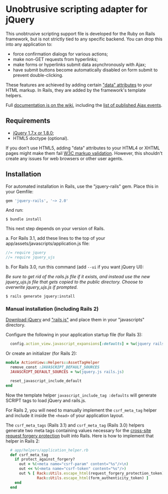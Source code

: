 Unobtrusive scripting adapter for jQuery
========================================

This unobtrusive scripting support file is developed for the Ruby on Rails framework, but is not strictly tied to any specific backend. You can drop this into any application to:

- force confirmation dialogs for various actions;
- make non-GET requests from hyperlinks;
- make forms or hyperlinks submit data asynchronously with Ajax;
- have submit buttons become automatically disabled on form submit to prevent double-clicking.

These features are achieved by adding certain ["data" attributes][data] to your HTML markup. In Rails, they are added by the framework's template helpers.

Full [documentation is on the wiki][wiki], including the [list of published Ajax events][events].

Requirements
------------

- [jQuery 1.7.x or 1.8.0][jquery];
- HTML5 doctype (optional).

If you don't use HTML5, adding "data" attributes to your HTML4 or XHTML pages might make them fail [W3C markup validation][validator]. However, this shouldn't create any issues for web browsers or other user agents.

Installation
------------

For automated installation in Rails, use the "jquery-rails" gem. Place this in your Gemfile:

```ruby
gem 'jquery-rails', '~> 2.0'
```

And run:

    $ bundle install

This next step depends on your version of Rails.

a. For Rails 3.1, add these lines to the top of your app/assets/javascripts/application.js file:

```javascript
//= require jquery
//= require jquery_ujs
```

b. For Rails 3.0, run this command (add `--ui` if you want jQuery UI):

*Be sure to get rid of the rails.js file if it exists, and instead use
the new jquery_ujs.js file that gets copied to the public directory.
Choose to overwrite jquery_ujs.js if prompted.*

    $ rails generate jquery:install


### Manual installation (including Rails 2)

[Download jQuery][jquery] and ["rails.js"][adapter] and place them in your "javascripts" directory.

Configure the following in your application startup file (for Rails 3):

```ruby
  config.action_view.javascript_expansions[:defaults] = %w(jquery rails)
```

Or create an initializer (for Rails 2):

```ruby
module ActionView::Helpers::AssetTagHelper
  remove_const :JAVASCRIPT_DEFAULT_SOURCES
  JAVASCRIPT_DEFAULT_SOURCES = %w(jquery.js rails.js)

  reset_javascript_include_default
end
```

Now the template helper `javascript_include_tag :defaults` will generate SCRIPT tags to load jQuery and rails.js.

For Rails 2, you will need to manually implement the `csrf_meta_tag` helper and include it inside the `<head>` of your application layout.

The `csrf_meta_tags` (Rails 3.1) and `csrf_meta_tag` (Rails 3.0) helpers generate two meta tags containing values necessary for the [cross-site request forgery protection][csrf] built into Rails. Here is how to implement that helper in Rails 2:

```ruby
  # app/helpers/application_helper.rb
  def csrf_meta_tag
    if protect_against_forgery?
      out = %(<meta name="csrf-param" content="%s"/>\n)
      out << %(<meta name="csrf-token" content="%s"/>)
      out % [ Rack::Utils.escape_html(request_forgery_protection_token),
              Rack::Utils.escape_html(form_authenticity_token) ]
    end
  end
```

[data]: http://dev.w3.org/html5/spec/elements.html#embedding-custom-non-visible-data-with-the-data-attributes "Embedding custom non-visible data with the data-* attributes"
[wiki]: https://github.com/rails/jquery-ujs/wiki
[events]: https://github.com/rails/jquery-ujs/wiki/ajax
[jquery]: http://docs.jquery.com/Downloading_jQuery
[validator]: http://validator.w3.org/
[csrf]: http://api.rubyonrails.org/classes/ActionController/RequestForgeryProtection.html
[adapter]: https://github.com/rails/jquery-ujs/raw/master/src/rails.js
